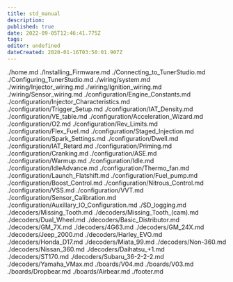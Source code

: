 ```yaml
---
title: std_manual
description: 
published: true
date: 2022-09-05T12:46:41.775Z
tags: 
editor: undefined
dateCreated: 2020-01-16T03:50:01.907Z
---
```


./home.md
./Installing_Firmware.md
./Connecting_to_TunerStudio.md
./Configuring_TunerStudio.md
./wiring/system.md
./wiring/Injector_wiring.md
./wiring/Ignition_wiring.md
./wiring/Sensor_wiring.md
./configuration/Engine_Constants.md
./configuration/Injector_Characteristics.md
./configuration/Trigger_Setup.md
./configuration/IAT_Density.md
./configuration/VE_table.md
./configuration/Acceleration_Wizard.md
./configuration/O2.md
./configuration/Rev_Limits.md
./configuration/Flex_Fuel.md
./configuration/Staged_Injection.md
./configuration/Spark_Settings.md 
./configuration/Dwell.md
./configuration/IAT_Retard.md
./configuration/Priming.md
./configuration/Cranking.md
./configuration/ASE.md
./configuration/Warmup.md
./configuration/Idle.md
./configuration/IdleAdvance.md
./configuration/Thermo_fan.md
./configuration/Launch_Flatshift.md
./configuration/Fuel_pump.md
./configuration/Boost_Control.md
./configuration/Nitrous_Control.md
./configuration/VSS.md
./configuration/VVT.md
./configuration/Sensor_Calibration.md
./configuration/Auxillary_IO_Configuration.md
./SD_logging.md
./decoders/Missing_Tooth.md
./decoders/Missing_Tooth_(cam).md
./decoders/Dual_Wheel.md
./decoders/Basic_Distributor.md
./decoders/GM_7X.md
./decoders/4G63.md
./decoders/GM_24X.md
./decoders/Jeep_2000.md
./decoders/Harley_EVO.md
./decoders/Honda_D17.md
./decoders/Miata_99.md
./decoders/Non-360.md
./decoders/Nissan_360.md
./decoders/Daihatsu_+1.md
./decoders/ST170.md
./decoders/Subaru_36-2-2-2.md
./decoders/Yamaha_VMax.md
./boards/V04.md
./boards/V03.md
./boards/Dropbear.md
./boards/Airbear.md
./footer.md
